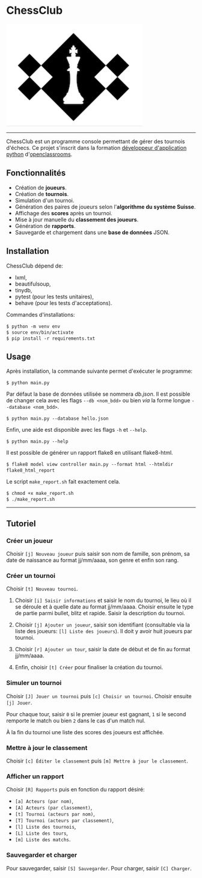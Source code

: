 
# ChessClub
![chessclub logo](doc/slides/img/logo_club.png)

---
ChessClub est un programme console permettant de gérer des tournois d'échecs. Ce projet s'inscrit dans la formation [développeur d'application python](https://openclassrooms.com/fr/paths/518-developpeur-dapplication-python) d'[openclassrooms](https://openclassrooms.com/fr/).


## Fonctionnalités
* Création de **joueurs**.
* Création de **tournois**.
* Simulation d'un tournoi.
* Génération des paires de joueurs selon l'**algorithme du système Suisse**.
* Affichage des **scores** après un tournoi.
* Mise à jour manuelle du **classement des joueurs**.
* Génération de **rapports**.
* Sauvegarde et chargement dans une **base de données** JSON.

## Installation
ChessClub dépend de:

* lxml,
* beautifulsoup,
* tinydb,
* pytest (pour les tests unitaires),
* behave (pour les tests d'acceptations).

Commandes d'installations:
```
$ python -m venv env
$ source env/bin/activate
$ pip install -r requirements.txt
```

## Usage
Après installation, la commande suivante permet d'exécuter le programme:

```
$ python main.py
```

Par défaut la base de données utilisée se nommera *db.json*.
Il est possible de changer cela avec les flags ``--db <nom_bdd>`` 
ou bien *via* la forme longue ``--database <nom_bdd>``.

```
$ python main.py --database hello.json
```

Enfin, une aide est disponible avec les flags ``-h`` et ``--help``.

```
$ python main.py --help
```

Il est possible de générer un rapport flake8 en utilisant flake8-html.

```
$ flake8 model view controller main.py --format html --htmldir flake8_html_report
```

Le script ``make_report.sh`` fait exactement cela.

```
$ chmod +x make_report.sh
$ ./make_report.sh
```

---
## Tutoriel

### Créer un joueur
Choisir ``[j] Nouveau joueur`` puis saisir son nom de famille,
son prénom, sa date de naissance au format jj/mm/aaaa, son genre et enfin son rang. 

### Créer un tournoi
Choisir ``[t] Nouveau tournoi``.

1. Choisir ``[i] Saisir informations`` et saisir le nom du tournoi, le lieu où il se déroule et à quelle date au format jj/mm/aaaa. Choisir ensuite le type de partie parmi bullet, blitz et rapide. Saisir la description du tournoi.

2. Choisir ``[j] Ajouter un joueur``, saisir son identifiant (consultable via la liste des joueurs: ``[l] Liste des joueurs``). Il doit y avoir huit joueurs par tournoi.

3. Choisir ``[r] Ajouter un tour``, saisir la date de début et de fin au format jj/mm/aaaa.

4. Enfin, choisir ``[t] Créer`` pour finaliser la création du tournoi.

### Simuler un tournoi
Choisir ``[J] Jouer un tournoi`` puis ``[c] Choisir un tournoi``. Choisir ensuite ``[j] Jouer``.

Pour chaque tour, saisir ``0`` si le premier joueur est gagnant, ``1`` si le second remporte le match ou bien ``2`` dans le cas d'un match nul.

À la fin du tournoi une liste des scores des joueurs est affichée.

### Mettre à jour le classement
Choisir ``[c] Éditer le classement`` puis ``[m] Mettre à jour le classement``.

### Afficher un rapport
Choisir ``[R] Rapports`` puis en fonction du rapport désiré:

* ``[a] Acteurs (par nom)``,
* ``[A] Acteurs (par classement)``,
* ``[t] Tournoi (acteurs par nom)``,
* ``[T] Tournoi (acteurs par classement)``,
* ``[l] Liste des tournois``,
* ``[L] Liste des tours``,
* ``[m] Liste des matchs``.


### Sauvegarder et charger

Pour sauvegarder, saisir ``[S] Sauvegarder``.
Pour charger, saisir ``[C] Charger``.